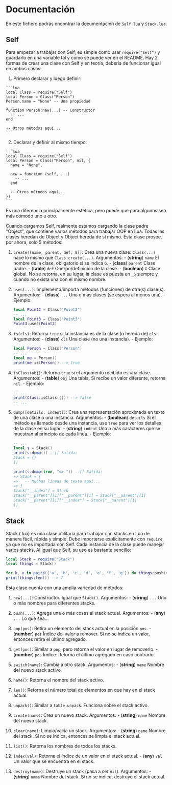 # Documentación

En este fichero podrás encontrar la documentación de `Self.lua` y `Stack.lua`

## Self

Para empezar a trabajar con Self, es simple como usar `require("Self")` y guardarlo en una variable tal y como se puede ver en el README. Hay 2 formas de crear una clase con Self y en teoría, debería de funcionar igual en ambos casos:

  1. Primero declarar y luego definir:

    ```lua
    local Class = require("Self")
    local Person = Class("Person")
    Person.name = "None" -- Una propiedad

    function Person:new(...) -- Constructor
      -- ...
    end

    -- Otros métodos aquí...
    ```

  2. Declarar y definir al mismo tiempo:

    ```lua
    local Class = require("Self")
    local Person = Class("Person", nil, {
      name = "None",

      new = function (self, ...)
        -- ...
      end

      -- Otros métodos aquí...
    })
    ```

Es una diferencia principalmente estética, pero puede que para algunos sea más cómodo uno u otro.

Cuando cargamos Self, realmente estamos cargando la clase padre "Object", que contiene varios métodos para trabajar OOP en Lua. Todas las clases heredan de Object y Object hereda de sí mismo. Ésta clase provee, por ahora, solo 5 métodos:

  1. `create([name, parent, def, G])`: Crea una nueva clase. `Class(...)` hace lo mismo que `Class:create(...)`. Argumentos:
    - (__string__)  `name`   El nombre de la clase, obligatorio si se indica `G`.
    - (__class__)   `parent` Clase padre.
    - (__table__)   `def`    Cuerpo/definición de la clase.
    - (__boolean__) `G`      Clase global. No se retorna, en su lugar, la clase es puesta en `_G` siempre y cuando no exista una con el mismo nombre.

  2. `uses(...)`: Implementa/importa métodos (funciones) de otra(s) clase(s). Argumentos:
    - (__class__) `...` Una o más clases (se espera al menos una).
    - Ejemplo:
      ```lua
      local Point2 = Class("Point2")
      -- ...
      local Point3 = Class("Point3")
      Point3:uses(Point2)
      ```

  3. `is(cls)`: Retorna `true` si la instancia es de la clase (o hereda de) `cls`. Argumentos:
    - (__class__) `cls` Una clase (no una instancia).
    - Ejemplo:
      ```lua
      local Person = Class("Person")
      -- ...
      local me = Person()
      print(me:is(Person)) --> true
      ```

  4. `isClass(obj)`: Retorna `true` si el argumento recibido es una clase. Argumentos:
    - (__table__) `obj` Una tabla. Si recibe un valor diferente, retorna `nil`.
    - Ejemplo:
      ```lua
      -- ...
      print(Class:isClass({})) --> false
      -- ...
      ```

  5. `dump([details, indent])`: Crea una representación aproximada en texto de una clase o una instancia. Argumentos:
    - (__boolean__) `details` Si el método es llamado desde una instancia, use `true` para ver los detalles de la clase en su lugar.
    - (__string__)  `indent` Uno o más carácteres que se muestran al principio de cada línea.
    - Ejemplo:
      ```lua
      -- ...
      local s = Stack()
      print(s:dump()) --[[ Salida:
      Stack = {}
      ]]

      print(s:dump(true, "=> ")) --[[ Salida:
      => Stack = {
      =>   -- Muchas líneas de texto aquí...
      => }
      Stack["__index"] = Stack
      Stack["__parent"][1]["__parent"][1] = Stack["__parent"][1]
      Stack["__parent"][1]["__index"] = Stack["__parent"][1]
      ]]
      ```

## Stack

Stack (.lua) es una clase utilitaria para trabajar con stacks en Lua de manera fácil, rápida y simple. Debe importarse explícitamente con `require`, ya que no es importada con Self. Cada instancia de la clase puede manejar varios stacks. Al igual que Self, su uso es bastante sencillo:

```lua
local Stack = require("Stack")
local things = Stack()

for k, v in pairs({'a', 'b', 'c', 'd', 'e', 'f', 'g'}) do things:push(v) end
print(things:len()) --> 7
```

Esta clase cuenta con una amplia variedad de métodos:

  1. `new(...)`: Constructor. Igual que `Stack()`. Argumentos:
    - (__string__) `...` Uno o más nombres para diferentes stacks.

  2. `push(...)`: Agrega una o más cosas al stack actual. Argumentos:
    - (__any__) `...` Lo que sea...

  3. `pop(pos)`: Retira un elemento del stack actual en la posición `pos`.
    - (__number__) `pos` Índice del valor a remover. Si no se indica un valor, entonces retira el último agregado.

  4. `get(pos)`: Similar a `pop`, pero retorna el valor en lugar de removerlo.
    - (__number__) `pos` Índice. Retorna el último agregado en caso contrario.

  5. `switch(name)`: Cambia a otro stack. Argumentos:
    - (__string__) `name` Nombre del nuevo stack activo.

  6. `name()`: Retorna el nombre del stack activo.

  7. `len()`: Retorna el número total de elementos en que hay en el stack actual.

  8. `unpack()`: Similar a `table.unpack`. Funciona sobre el stack activo.

  9. `create(name)`: Crea un nuevo stack. Argumentos:
    - (__string__) `name` Nombre del nuevo stack.

  10. `clear(name)`: Limpia/vacia un stack. Argumentos:
    - (__string__) `name` Nombre del stack. Si no se indica, entonces se limpia el stack actual.

  11. `list()`: Retorna los nombres de todos los stacks.

  12. `index(val)`: Retorna el índice de un valor en el stack actual.
    - (__any__) `val` Un valor que se encuentra en el stack.

  13. `destroy(name)`: Destruye un stack (pasa a ser `nil`). Argumentos:
    - (__string__) `name` Nombre del stack. Si no se indica, destruye el stack actual.